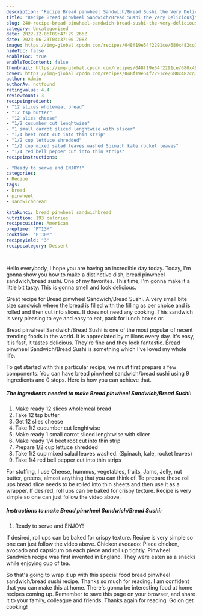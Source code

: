 ```yaml
---
description: "Recipe Bread pinwheel Sandwich/Bread Sushi the Very Delicious}"
title: "Recipe Bread pinwheel Sandwich/Bread Sushi the Very Delicious}"
slug: 240-recipe-bread-pinwheel-sandwich-bread-sushi-the-very-delicious
category: Uncategorized
date: 2022-12-06T09:47:29.265Z
date: 2023-06-23T04:37:00.708Z
image: https://img-global.cpcdn.com/recipes/048f19e54f2291ce/680x482cq70/bread-pinwheel-sandwichbread-sushi-recipe-main-photo.jpg
hideToc: false
enableToc: true
enableTocContent: false
thumbnail: https://img-global.cpcdn.com/recipes/048f19e54f2291ce/680x482cq70/bread-pinwheel-sandwichbread-sushi-recipe-main-photo.jpg
cover: https://img-global.cpcdn.com/recipes/048f19e54f2291ce/680x482cq70/bread-pinwheel-sandwichbread-sushi-recipe-main-photo.jpg
author: Admin
authorAv: notfound
ratingvalue: 4.4
reviewcount: 3
recipeingredient:
- "12 slices wholemeal bread"
- "12 tsp butter"
- "12 slies cheese"
- "1/2 cucumber cut lenghtwise"
- "1 small carrot sliced lenghtwise with slicer"
- "1/4 beet root cut into thin strip"
- "1/2 cup lettuce shredded"
- "1/2 cup mixed salad leaves washed Spinach kale rocket leaves"
- "1/4 red bell pepper cut into thin strips"
recipeinstructions:

- "Ready to serve and ENJOY!"
categories:
- Recipe
tags:
- bread
- pinwheel
- sandwichbread

katakunci: bread pinwheel sandwichbread 
nutrition: 193 calories
recipecuisine: American
preptime: "PT13M"
cooktime: "PT30M"
recipeyield: "3"
recipecategory: Dessert

---
```



Hello everybody, I hope you are having an incredible day today. Today, I'm gonna show you how to make a distinctive dish, bread pinwheel sandwich/bread sushi. One of my favorites. This time, I'm gonna make it a little bit tasty. This is gonna smell and look delicious.

Great recipe for Bread pinwheel Sandwich/Bread Sushi. A very small bite size sandwich where the bread is filled with the filling as per choice and is rolled and then cut into slices. It does not need any cooking. This sandwich is very pleasing to eye and easy to eat, pack for lunch boxes or.

Bread pinwheel Sandwich/Bread Sushi is one of the most popular of recent trending foods in the world. It is appreciated by millions every day. It's easy, it is fast, it tastes delicious. They're fine and they look fantastic. Bread pinwheel Sandwich/Bread Sushi is something which I've loved my whole life.


To get started with this particular recipe, we must first prepare a few components. You can have bread pinwheel sandwich/bread sushi using 9 ingredients and 0 steps. Here is how you can achieve that.

<!--inarticleads1-->

##### The ingredients needed to make Bread pinwheel Sandwich/Bread Sushi:

1. Make ready 12 slices wholemeal bread
1. Take 12 tsp butter
1. Get 12 slies cheese
1. Take 1/2 cucumber cut lenghtwise
1. Make ready 1 small carrot sliced lenghtwise with slicer
1. Make ready 1/4 beet root cut into thin strip
1. Prepare 1/2 cup lettuce shredded
1. Take 1/2 cup mixed salad leaves washed. (Spinach, kale, rocket leaves)
1. Take 1/4 red bell pepper cut into thin strips


For stuffing, I use Cheese, hummus, vegetables, fruits, Jams, Jelly, nut butter, greens, almost anything that you can think of. To prepare these roll ups bread slice needs to be rolled into thin sheets and then use it as a wrapper. If desired, roll ups can be baked for crispy texture. Recipe is very simple so one can just follow the video above. 

<!--inarticleads2-->

##### Instructions to make Bread pinwheel Sandwich/Bread Sushi:


1. Ready to serve and ENJOY!

If desired, roll ups can be baked for crispy texture. Recipe is very simple so one can just follow the video above. Chicken avocado: Place chicken, avocado and capsicum on each piece and roll up tightly. Pinwheel Sandwich recipe was first invented in England. They were eaten as a snacks while enjoying cup of tea. 

So that's going to wrap it up with this special food bread pinwheel sandwich/bread sushi recipe. Thanks so much for reading. I am confident that you can make this at home. There's gonna be interesting food at home recipes coming up. Remember to save this page on your browser, and share it to your family, colleague and friends. Thanks again for reading. Go on get cooking!
